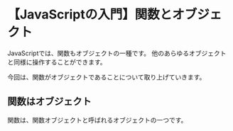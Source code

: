 # 【JavaScriptの入門】関数とオブジェクト

JavaScriptでは、関数もオブジェクトの一種です。
他のあらゆるオブジェクトと同様に操作することができます。

今回は、関数がオブジェクトであることについて取り上げていきます。

## 関数はオブジェクト
関数は、関数オブジェクトと呼ばれるオブジェクトの一つです。